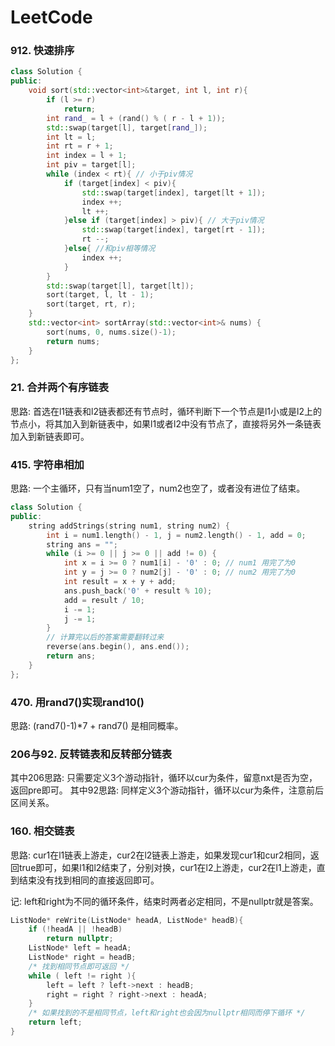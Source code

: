 # LeetCode

### 912. 快速排序

```C++
class Solution {
public:
    void sort(std::vector<int>&target, int l, int r){
        if (l >= r)
            return;
        int rand_ = l + (rand() % ( r - l + 1));
        std::swap(target[l], target[rand_]);
        int lt = l;
        int rt = r + 1;
        int index = l + 1;
        int piv = target[l];
        while (index < rt){ // 小于piv情况
            if (target[index] < piv){
                std::swap(target[index], target[lt + 1]);
                index ++;
                lt ++;
            }else if (target[index] > piv){ // 大于piv情况
                std::swap(target[index], target[rt - 1]);
                rt --;
            }else{ //和piv相等情况
                index ++;
            }
        }
        std::swap(target[l], target[lt]);
        sort(target, l, lt - 1);
        sort(target, rt, r);
    }
    std::vector<int> sortArray(std::vector<int>& nums) {
        sort(nums, 0, nums.size()-1);
        return nums;
    }
};
```

### 21. 合并两个有序链表

思路: 首选在l1链表和l2链表都还有节点时，循环判断下一个节点是l1小或是l2上的节点小，将其加入到新链表中，如果l1或者l2中没有节点了，直接将另外一条链表加入到新链表即可。

### 415. 字符串相加

思路: 一个主循环，只有当num1空了，num2也空了，或者没有进位了结束。

```C++
class Solution {
public:
    string addStrings(string num1, string num2) {
        int i = num1.length() - 1, j = num2.length() - 1, add = 0;
        string ans = "";
        while (i >= 0 || j >= 0 || add != 0) {
            int x = i >= 0 ? num1[i] - '0' : 0; // num1 用完了为0
            int y = j >= 0 ? num2[j] - '0' : 0; // num2 用完了为0
            int result = x + y + add;
            ans.push_back('0' + result % 10);
            add = result / 10;
            i -= 1;
            j -= 1;
        }
        // 计算完以后的答案需要翻转过来
        reverse(ans.begin(), ans.end());
        return ans;
    }
};
```

### 470. 用rand7()实现rand10()

思路:  (rand7()-1)*7 + rand7() 是相同概率。

### 206与92. 反转链表和反转部分链表

其中206思路: 只需要定义3个游动指针，循环以cur为条件，留意nxt是否为空，返回pre即可。
其中92思路: 同样定义3个游动指针，循环以cur为条件，注意前后区间关系。

### 160. 相交链表

思路: cur1在l1链表上游走，cur2在l2链表上游走，如果发现cur1和cur2相同，返回true即可，如果l1和l2结束了，分别对换，cur1在l2上游走，cur2在l1上游走，直到结束没有找到相同的直接返回即可。

记: left和right为不同的循环条件，结束时两者必定相同，不是nullptr就是答案。

```C++
ListNode* reWrite(ListNode* headA, ListNode* headB){
    if (!headA || !headB)
        return nullptr;
    ListNode* left = headA;
    ListNode* right = headB;
    /* 找到相同节点即可返回 */
    while ( left != right ){
        left = left ? left->next : headB;
        right = right ? right->next : headA;
    }
    /* 如果找到的不是相同节点，left和right也会因为nullptr相同而停下循环 */
    return left;
}
```